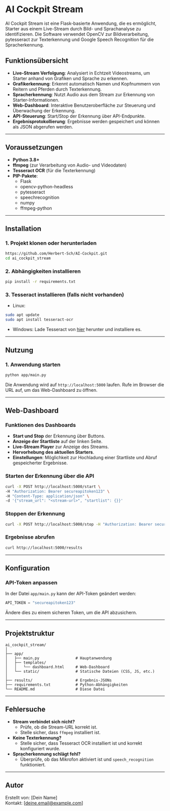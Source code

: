 # AI Cockpit Stream

AI Cockpit Stream ist eine Flask-basierte Anwendung, die es ermöglicht, Starter aus einem Live-Stream durch Bild- und Sprachanalyse zu identifizieren. Die Software verwendet OpenCV zur Bildverarbeitung, pytesseract zur Texterkennung und Google Speech Recognition für die Spracherkennung.

## Funktionsübersicht

- **Live-Stream Verfolgung**: Analysiert in Echtzeit Videostreams, um Starter anhand von Grafiken und Sprache zu erkennen.
- **Grafikerkennung**: Erkennt automatisch Namen und Kopfnummern von Reitern und Pferden durch Texterkennung.
- **Spracherkennung**: Nutzt Audio aus dem Stream zur Erkennung von Starter-Informationen.
- **Web-Dashboard**: Interaktive Benutzeroberfläche zur Steuerung und Überwachung der Erkennung.
- **API-Steuerung**: Start/Stop der Erkennung über API-Endpunkte.
- **Ergebnisprotokollierung**: Ergebnisse werden gespeichert und können als JSON abgerufen werden.

---

## Voraussetzungen

- **Python 3.8+**
- **ffmpeg** (zur Verarbeitung von Audio- und Videodaten)
- **Tesseract OCR** (für die Texterkennung)
- **PIP-Pakete**:
  - Flask
  - opencv-python-headless
  - pytesseract
  - speechrecognition
  - numpy
  - ffmpeg-python

---

## Installation

### 1. Projekt klonen oder herunterladen

```bash
https://github.com/Herbert-Sch/AI-Cockpit.git
cd ai_cockpit_stream
```

### 2. Abhängigkeiten installieren

```bash
pip install -r requirements.txt
```

### 3. Tesseract installieren (falls nicht vorhanden)

- Linux:
```bash
sudo apt update
sudo apt install tesseract-ocr
```
- Windows:
Lade Tesseract von [hier](https://github.com/UB-Mannheim/tesseract/wiki) herunter und installiere es.

---

## Nutzung

### 1. Anwendung starten

```bash
python app/main.py
```

Die Anwendung wird auf `http://localhost:5000` laufen. Rufe im Browser die URL auf, um das Web-Dashboard zu öffnen.

---

## Web-Dashboard

### Funktionen des Dashboards
- **Start und Stop** der Erkennung über Buttons.
- **Anzeige der Startliste** auf der linken Seite.
- **Live-Stream Player** zur Anzeige des Streams.
- **Hervorhebung des aktuellen Starters**.
- **Einstellungen**: Möglichkeit zur Hochladung einer Startliste und Abruf gespeicherter Ergebnisse.

### Starten der Erkennung über die API

```bash
curl -X POST http://localhost:5000/start \
-H "Authorization: Bearer secureapitoken123" \
-H "Content-Type: application/json" \
-d '{"stream_url": "<stream-url>", "startlist": {}}'
```

### Stoppen der Erkennung

```bash
curl -X POST http://localhost:5000/stop -H "Authorization: Bearer secureapitoken123"
```

### Ergebnisse abrufen

```bash
curl http://localhost:5000/results
```

---

## Konfiguration

### API-Token anpassen

In der Datei `app/main.py` kann der API-Token geändert werden:

```python
API_TOKEN = "secureapitoken123"
```

Ändere dies zu einem sicheren Token, um die API abzusichern.

---

## Projektstruktur

```
ai_cockpit_stream/
│
├── app/
│   ├── main.py                # Hauptanwendung
│   ├── templates/
│   │   └── dashboard.html     # Web-Dashboard
│   └── static/                # Statische Dateien (CSS, JS, etc.)
│
├── results/                   # Ergebnis-JSONs
├── requirements.txt           # Python-Abhängigkeiten
└── README.md                  # Diese Datei
```

---

## Fehlersuche

- **Stream verbindet sich nicht?**
  - Prüfe, ob die Stream-URL korrekt ist.
  - Stelle sicher, dass `ffmpeg` installiert ist.
- **Keine Texterkennung?**
  - Stelle sicher, dass Tesseract OCR installiert ist und korrekt konfiguriert wurde.
- **Spracherkennung schlägt fehl?**
  - Überprüfe, ob das Mikrofon aktiviert ist und `speech_recognition` funktioniert.

---

## Autor
Erstellt von: [Dein Name]  
Kontakt: [deine.email@example.com]
